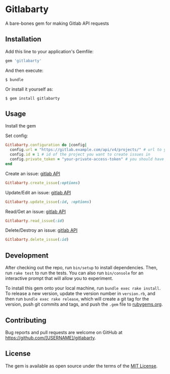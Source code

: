 # Gitlabarty
A bare-bones gem for making Gitlab API requests

## Installation

Add this line to your application's Gemfile:

```ruby
gem 'gitlabarty'
```

And then execute:

    $ bundle

Or install it yourself as:

    $ gem install gitlabarty

## Usage

Install the gem

Set config:
```rb
Gitlabarty.configuration do |config|
  config.url = "https://gitlab.example.com/api/v4/projects/" # url to your project
  config.id = 1 # id of the project you want to create issues in
  config.private_token = "your-private-access-token" # you should have stored this waaaaaaaay back
end
```

Create an issue: [gitlab API](https://docs.gitlab.com/ee/api/issues.html#new-issue)
```rb
Gitlabarty.create_issue(:options)
```

Update/Edit an issue: [gitlab API](https://docs.gitlab.com/ee/api/issues.html#edit-issue)
```rb
Gitlabarty.update_issue(:id, :options)
```

Read/Get an issue: [gitlab API](https://docs.gitlab.com/ee/api/issues.html#single-issue)
```rb
Gitlabarty.read_issue(:id)
```

Delete/Destroy an issue: [gitlab API](https://docs.gitlab.com/ee/api/issues.html#delete-an-issue)
```rb
Gitlabarty.delete_issue(:id)
```

## Development

After checking out the repo, run `bin/setup` to install dependencies. Then, run `rake test` to run the tests. You can also run `bin/console` for an interactive prompt that will allow you to experiment.

To install this gem onto your local machine, run `bundle exec rake install`. To release a new version, update the version number in `version.rb`, and then run `bundle exec rake release`, which will create a git tag for the version, push git commits and tags, and push the `.gem` file to [rubygems.org](https://rubygems.org).

## Contributing

Bug reports and pull requests are welcome on GitHub at https://github.com/[USERNAME]/gitlabarty.

## License

The gem is available as open source under the terms of the [MIT License](https://opensource.org/licenses/MIT).
